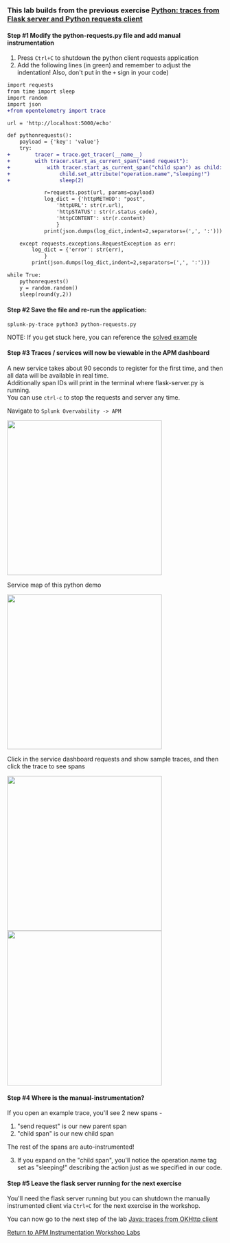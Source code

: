 ### This lab builds from the previous exercise [Python: traces from Flask server and Python requests client](../python)

#### Step #1 Modify the python-requests.py file and add manual instrumentation

1. Press `Ctrl+C` to shutdown the python client requests application
2. Add the following lines (in green) and remember to adjust the indentation! Also, don't put in the `+` sign in your code)

```diff
import requests
from time import sleep
import random
import json
+from opentelemetry import trace

url = 'http://localhost:5000/echo'

def pythonrequests():
    payload = {'key': 'value'}
    try:
+        tracer = trace.get_tracer(__name__)
+        with tracer.start_as_current_span("send request"):
+            with tracer.start_as_current_span("child span") as child:
+                child.set_attribute("operation.name","sleeping!")
+                sleep(2)

            r=requests.post(url, params=payload)
            log_dict = {'httpMETHOD': "post",
                'httpURL': str(r.url),
                'httpSTATUS': str(r.status_code),
                'httpCONTENT': str(r.content)
                }
            print(json.dumps(log_dict,indent=2,separators=(',', ':')))

    except requests.exceptions.RequestException as err:
        log_dict = {'error': str(err),
            }
        print(json.dumps(log_dict,indent=2,separators=(',', ':')))

while True:
    pythonrequests()
    y = random.random()
    sleep(round(y,2))
```

#### Step #2 Save the file and re-run the application:

```
splunk-py-trace python3 python-requests.py
```

NOTE: If you get stuck here, you can reference the [solved example](./python-requests-solved.py)

#### Step #3 Traces / services will now be viewable in the APM dashboard

A new service takes about 90 seconds to register for the first time, and then all data will be available in real time.  
Additionally span IDs will print in the terminal where flask-server.py is running.  
You can use `ctrl-c` to stop the requests and server any time.  

Navigate to `Splunk Overvability -> APM`  

<img src="../assets/07-apm.png" width="360"> 

Service map of this python demo  

<img src="../assets/08-python.png" width="360"> 

Click in the service dashboard requests and show sample traces, and then click the trace to see spans 

<img src="../assets/09-pythontraces.png" width="360">  
<img src="../assets/10-pythonspans.png" width="360">  

#### Step #4 Where is the manual-instrumentation?

If you open an example trace, you'll see 2 new spans - 
1. "send request" is our new parent span
2. "child span" is our new child span

The rest of the spans are auto-instrumented! 

3. If you expand on the "child span", you'll notice the operation.name tag set as "sleeping!" describing 
the action just as we specified in our code.


#### Step #5 Leave the flask server running for the next exercise

You'll need the flask server running but you can shutdown the manually instrumented client via `Ctrl+C` for the next 
exercise in the workshop.  

You can now go to the next step of the lab [Java: traces from OKHttp client](../java/README.md)

[Return to APM Instrumentation Workshop Labs](../workshop-steps/3-workshop-labs.md)
